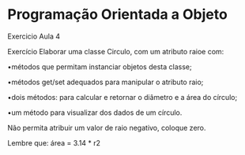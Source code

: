 #  Programação Orientada a Objeto 

 Exercicio Aula 4
 
 Exercício Elaborar uma classe Circulo, com um atributo raioe com:  
 
  •métodos que permitam instanciar objetos desta classe;
  
  •métodos get/set adequados para manipular o atributo raio;
  
  •dois métodos: para calcular e retornar o diâmetro e a área do círculo;
  
  •um método para visualizar dos dados de um círculo.
  
 Não permita atribuir um valor de raio negativo, coloque zero.
 
 Lembre que:    área = 3.14 * r2
